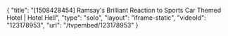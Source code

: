 {
    "title": "[1508428454] Ramsay's Brilliant Reaction to Sports Car Themed Hotel | Hotel Hell",
    "type": "solo",
    "layout": "iframe-static",
    "videoId": "123178953",
    "url": "\/tvpembed\/123178953"
}